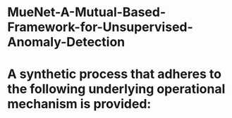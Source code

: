 # MueNet-A-Mutual-Based-Framework-for-Unsupervised-Anomaly-Detection

# A synthetic process that adheres to the following underlying operational mechanism is provided:
